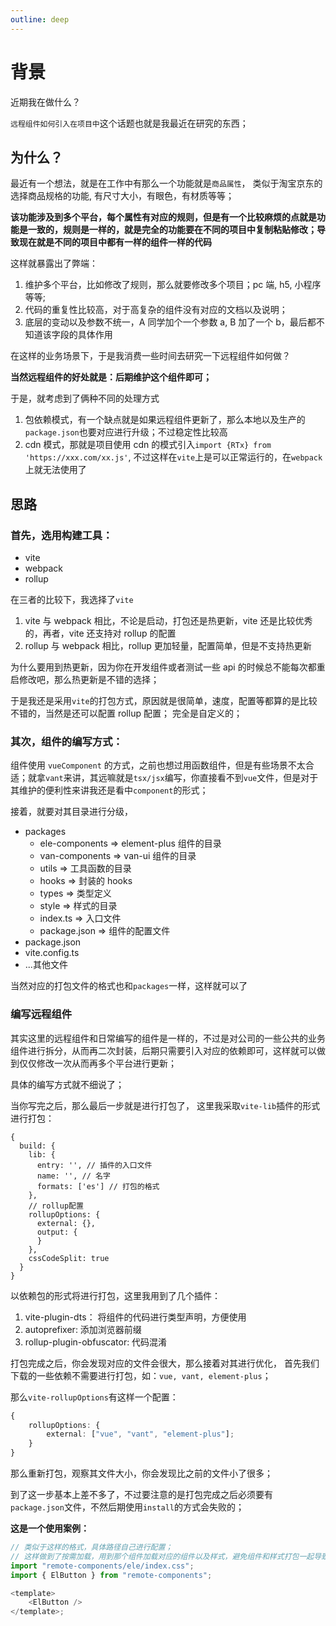 ```yaml
---
outline: deep
---
```


# 背景

近期我在做什么？

`远程组件如何引入在项目中`这个话题也就是我最近在研究的东西；

## 为什么？

最近有一个想法，就是在工作中有那么一个功能就是`商品属性`， 类似于淘宝京东的选择商品规格的功能, 有尺寸大小，有眼色，有材质等等；

**该功能涉及到多个平台，每个属性有对应的规则，但是有一个比较麻烦的点就是功能是一致的，规则是一样的，就是完全的功能要在不同的项目中复制粘贴修改；导致现在就是不同的项目中都有一样的组件一样的代码**

这样就暴露出了弊端：

1. 维护多个平台，比如修改了规则，那么就要修改多个项目；pc 端, h5, 小程序等等;
2. 代码的重复性比较高，对于高复杂的组件没有对应的文档以及说明；
3. 底层的变动以及参数不统一，A 同学加个一个参数 a, B 加了一个 b，最后都不知道该字段的具体作用

在这样的业务场景下，于是我消费一些时间去研究一下远程组件如何做？

**当然远程组件的好处就是：后期维护这个组件即可；**

于是，就考虑到了俩种不同的处理方式

1. 包依赖模式，有一个缺点就是如果远程组件更新了，那么本地以及生产的`package.json`也要对应进行升级；不过稳定性比较高
2. cdn 模式，那就是项目使用 cdn 的模式引入`import {RTx} from 'https://xxx.com/xx.js'`, 不过这样在`vite`上是可以正常运行的，在`webpack`上就无法使用了

## 思路

### 首先，选用构建工具：

- vite
- webpack
- rollup

在三者的比较下，我选择了`vite`

1. vite 与 webpack 相比，不论是启动，打包还是热更新，vite 还是比较优秀的，再者，vite 还支持对 rollup 的配置
2. rollup 与 webpack 相比，rollup 更加轻量，配置简单，但是不支持热更新

为什么要用到热更新，因为你在开发组件或者测试一些 api 的时候总不能每次都重启修改吧，那么热更新是不错的选择；

于是我还是采用`vite`的打包方式，原因就是很简单，速度，配置等都算的是比较不错的，当然是还可以配置 rollup 配置； 完全是自定义的；

### 其次，组件的编写方式：

组件使用 `vueComponent` 的方式，之前也想过用函数组件，但是有些场景不太合适；就拿`vant`来讲，其远嘛就是`tsx/jsx`编写，你直接看不到`vue`文件，但是对于其维护的便利性来讲我还是看中`component`的形式；

接着，就要对其目录进行分级，

- packages
  - ele-components => element-plus 组件的目录
  - van-components => van-ui 组件的目录
  - utils => 工具函数的目录
  - hooks => 封装的 hooks
  - types => 类型定义
  - style => 样式的目录
  - index.ts => 入口文件
  - package.json => 组件的配置文件
- package.json
- vite.config.ts
- ...其他文件

当然对应的打包文件的格式也和`packages`一样，这样就可以了

### 编写远程组件

其实这里的远程组件和日常编写的组件是一样的，不过是对公司的一些公共的业务组件进行拆分，从而再二次封装，后期只需要引入对应的依赖即可，这样就可以做到仅仅修改一次从而再多个平台进行更新；

具体的编写方式就不细说了；

当你写完之后，那么最后一步就是进行打包了， 这里我采取`vite-lib`插件的形式进行打包：

```JS
{
  build: {
    lib: {
      entry: '', // 插件的入口文件
      name: '', // 名字
      formats: ['es'] // 打包的格式
    },
    // rollup配置
    rollupOptions: {
      external: {},
      output: {
      }
    },
    cssCodeSplit: true
  }
}
```

以依赖包的形式将进行打包，这里我用到了几个插件：

1. vite-plugin-dts： 将组件的代码进行类型声明，方便使用
2. autoprefixer: 添加浏览器前缀
3. rollup-plugin-obfuscator: 代码混淆

打包完成之后，你会发现对应的文件会很大，那么接着对其进行优化， 首先我们下载的一些依赖不需要进行打包，如：`vue, vant, element-plus`；

那么`vite-rollupOptions`有这样一个配置：

```ts
{
	rollupOptions: {
		external: ["vue", "vant", "element-plus"];
	}
}
```

那么重新打包，观察其文件大小，你会发现比之前的文件小了很多；

到了这一步基本上差不多了，不过要注意的是打包完成之后必须要有`package.json`文件，不然后期使用`install`的方式会失败的；

**这是一个使用案例：**

```ts
// 类似于这样的格式，具体路径自己进行配置；
// 这样做到了按需加载，用到那个组件加载对应的组件以及样式，避免组件和样式打包一起导致文件加载时间过长的情况
import "remote-components/ele/index.css";
import { ElButton } from "remote-components";

<template>
	<ElButton />
</template>;
```
